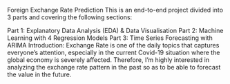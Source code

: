 Foreign Exchange Rate Prediction
This is an end-to-end project divided into 3 parts and covering the following sections:

Part 1: Explanatory Data Analysis (EDA) & Data Visualisation
Part 2: Machine Learning with 4 Regression Models
Part 3: Time Series Forecasting with ARIMA
Introduction:
Exchange Rate is one of the daily topics that captures everyone’s attention, especially in the current Covid-19 situation where the global economy is severely affected. Therefore, I’m highly interested in analyzing the exchange rate pattern in the past so as to be able to forecast the value in the future.
